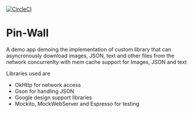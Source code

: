 [![CircleCI](https://circleci.com/gh/blaZ3/Pin-Wall/tree/master.svg?style=svg)](https://circleci.com/gh/blaZ3/Pin-Wall/tree/master)

# Pin-Wall


A demo app demoing the implementation of custom library that can asyncronously download
images, JSON, text and other files from the network concurrenlty with mem cache support
for Images, JSON and text


Libraries used are 
* OkHttp for network access
* Gson for handling JSON
* Google design support libraries
* Mockito, MockWebServer and Espresso for testing
